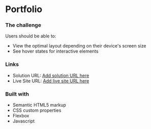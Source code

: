 # Portfolio

### The challenge

Users should be able to:

- View the optimal layout depending on their device's screen size
- See hover states for interactive elements


### Links

- Solution URL: [Add solution URL here](https://github.com/shreeya36/Portfolio)
- Live Site URL: [Add live site URL here]()

### Built with

- Semantic HTML5 markup
- CSS custom properties
- Flexbox
- Javascript

